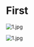 # First

![1.jpg](https://file.service.ahriknow.com/1.jpg)

![1.jpg](https://asset.localhost/C%3A%5CUsers%5Cahrik%5CAppData%5CRoaming%5Ccom.ahriknow.docs%5Cfiles%5C1.jpg)
